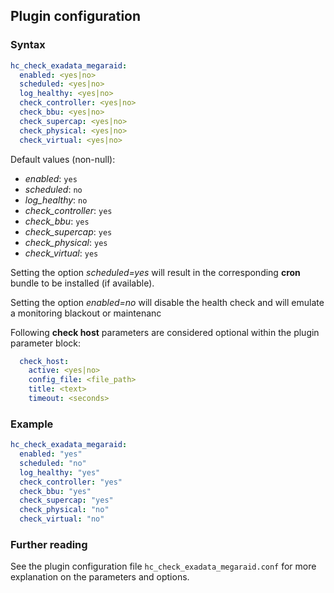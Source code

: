 ## Plugin configuration

### Syntax

```yaml
hc_check_exadata_megaraid:
  enabled: <yes|no>
  scheduled: <yes|no>
  log_healthy: <yes|no>
  check_controller: <yes|no>
  check_bbu: <yes|no>
  check_supercap: <yes|no>
  check_physical: <yes|no>
  check_virtual: <yes|no>
```

Default values (non-null):
* *enabled*: `yes`
* *scheduled*: `no`
* *log_healthy*: `no`
* *check_controller*: `yes`
* *check_bbu*: `yes`
* *check_supercap*: `yes`
* *check_physical*: `yes`
* *check_virtual*: `yes`

Setting the option *scheduled=yes* will result in the corresponding **cron** bundle to be installed (if available).

Setting the option *enabled=no* will disable the health check and will emulate a monitoring blackout or maintenanc

Following **check host** parameters are considered optional within the plugin parameter block:

```yaml
  check_host:
    active: <yes|no>
    config_file: <file_path>
    title: <text>
    timeout: <seconds>
```

### Example

```yaml
hc_check_exadata_megaraid:
  enabled: "yes"
  scheduled: "no"
  log_healthy: "yes"
  check_controller: "yes"
  check_bbu: "yes"
  check_supercap: "yes"
  check_physical: "no"
  check_virtual: "no"  
```

### Further reading

See the plugin configuration file `hc_check_exadata_megaraid.conf` for more explanation on the parameters and options.
